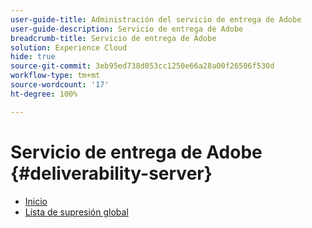 ```yaml
---
user-guide-title: Administración del servicio de entrega de Adobe
user-guide-description: Servicio de entrega de Adobe
breadcrumb-title: Servicio de entrega de Adobe
solution: Experience Cloud
hide: true
source-git-commit: 3eb95ed738d053cc1250e66a28a00f26506f530d
workflow-type: tm+mt
source-wordcount: '17'
ht-degree: 100%

---
```


# Servicio de entrega de Adobe {#deliverability-server}

* [Inicio](home.md)
* [Lista de supresión global](global-suppression-list.md)
